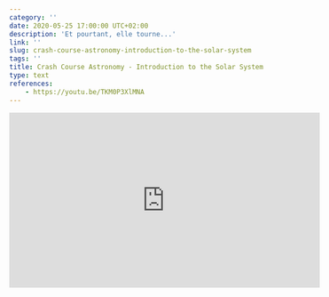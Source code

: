 ```yaml
---
category: ''
date: 2020-05-25 17:00:00 UTC+02:00
description: 'Et pourtant, elle tourne...'
link: ''
slug: crash-course-astronomy-introduction-to-the-solar-system
tags: ''
title: Crash Course Astronomy - Introduction to the Solar System
type: text
references:
    - https://youtu.be/TKM0P3XlMNA
---
```

<iframe width="560" height="315" src="https://www.youtube-nocookie.com/embed/TKM0P3XlMNA" frameborder="0" allow="accelerometer; autoplay; encrypted-media; gyroscope; picture-in-picture" allowfullscreen></iframe>

